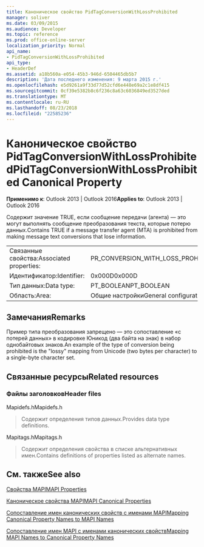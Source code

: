 ```yaml
---
title: Каноническое свойство PidTagConversionWithLossProhibited
manager: soliver
ms.date: 03/09/2015
ms.audience: Developer
ms.topic: reference
ms.prod: office-online-server
localization_priority: Normal
api_name:
- PidTagConversionWithLossProhibited
api_type:
- HeaderDef
ms.assetid: a18b560a-e054-45b3-946d-6504465db5b7
description: 'Дата последнего изменения: 9 марта 2015 г.'
ms.openlocfilehash: e5d9261a9f33d77d52cfd6e448e69a2c1e8df415
ms.sourcegitcommit: 0cf39e5382b8c6f236c8a63c6036849ed3527ded
ms.translationtype: MT
ms.contentlocale: ru-RU
ms.lasthandoff: 08/23/2018
ms.locfileid: "22585236"
---
```

# <a name="pidtagconversionwithlossprohibited-canonical-property"></a><span data-ttu-id="e6967-103">Каноническое свойство PidTagConversionWithLossProhibited</span><span class="sxs-lookup"><span data-stu-id="e6967-103">PidTagConversionWithLossProhibited Canonical Property</span></span>

  
  
<span data-ttu-id="e6967-104">**Применимо к**: Outlook 2013 | Outlook 2016</span><span class="sxs-lookup"><span data-stu-id="e6967-104">**Applies to**: Outlook 2013 | Outlook 2016</span></span> 
  
<span data-ttu-id="e6967-105">Содержит значение TRUE, если сообщение передачи (агента) — это могут выполнять сообщение преобразования текста, которые потерю данных.</span><span class="sxs-lookup"><span data-stu-id="e6967-105">Contains TRUE if a message transfer agent (MTA) is prohibited from making message text conversions that lose information.</span></span> 
  
|||
|:-----|:-----|
|<span data-ttu-id="e6967-106">Связанные свойства:</span><span class="sxs-lookup"><span data-stu-id="e6967-106">Associated properties:</span></span>  <br/> |<span data-ttu-id="e6967-107">PR_CONVERSION_WITH_LOSS_PROHIBITED</span><span class="sxs-lookup"><span data-stu-id="e6967-107">PR_CONVERSION_WITH_LOSS_PROHIBITED</span></span>  <br/> |
|<span data-ttu-id="e6967-108">Идентификатор:</span><span class="sxs-lookup"><span data-stu-id="e6967-108">Identifier:</span></span>  <br/> |<span data-ttu-id="e6967-109">0x000D</span><span class="sxs-lookup"><span data-stu-id="e6967-109">0x000D</span></span>  <br/> |
|<span data-ttu-id="e6967-110">Тип данных:</span><span class="sxs-lookup"><span data-stu-id="e6967-110">Data type:</span></span>  <br/> |<span data-ttu-id="e6967-111">PT_BOOLEAN</span><span class="sxs-lookup"><span data-stu-id="e6967-111">PT_BOOLEAN</span></span>  <br/> |
|<span data-ttu-id="e6967-112">Область:</span><span class="sxs-lookup"><span data-stu-id="e6967-112">Area:</span></span>  <br/> |<span data-ttu-id="e6967-113">Общие настройки</span><span class="sxs-lookup"><span data-stu-id="e6967-113">General configuration</span></span>  <br/> |
   
## <a name="remarks"></a><span data-ttu-id="e6967-114">Замечания</span><span class="sxs-lookup"><span data-stu-id="e6967-114">Remarks</span></span>

<span data-ttu-id="e6967-115">Пример типа преобразования запрещено — это сопоставление «с потерей данных» в кодировке Юникод (два байта на знак) в набор однобайтовых знаков.</span><span class="sxs-lookup"><span data-stu-id="e6967-115">An example of the type of conversion being prohibited is the "lossy" mapping from Unicode (two bytes per character) to a single-byte character set.</span></span> 
  
## <a name="related-resources"></a><span data-ttu-id="e6967-116">Связанные ресурсы</span><span class="sxs-lookup"><span data-stu-id="e6967-116">Related resources</span></span>

### <a name="header-files"></a><span data-ttu-id="e6967-117">Файлы заголовков</span><span class="sxs-lookup"><span data-stu-id="e6967-117">Header files</span></span>

<span data-ttu-id="e6967-118">Mapidefs.h</span><span class="sxs-lookup"><span data-stu-id="e6967-118">Mapidefs.h</span></span>
  
> <span data-ttu-id="e6967-119">Содержит определения типов данных.</span><span class="sxs-lookup"><span data-stu-id="e6967-119">Provides data type definitions.</span></span>
    
<span data-ttu-id="e6967-120">Mapitags.h</span><span class="sxs-lookup"><span data-stu-id="e6967-120">Mapitags.h</span></span>
  
> <span data-ttu-id="e6967-121">Содержит определения свойства в списке альтернативных имен.</span><span class="sxs-lookup"><span data-stu-id="e6967-121">Contains definitions of properties listed as alternate names.</span></span>
    
## <a name="see-also"></a><span data-ttu-id="e6967-122">См. также</span><span class="sxs-lookup"><span data-stu-id="e6967-122">See also</span></span>



[<span data-ttu-id="e6967-123">Свойства MAPI</span><span class="sxs-lookup"><span data-stu-id="e6967-123">MAPI Properties</span></span>](mapi-properties.md)
  
[<span data-ttu-id="e6967-124">Каноническое свойства MAPI</span><span class="sxs-lookup"><span data-stu-id="e6967-124">MAPI Canonical Properties</span></span>](mapi-canonical-properties.md)
  
[<span data-ttu-id="e6967-125">Сопоставление имен канонических свойств с именами MAPI</span><span class="sxs-lookup"><span data-stu-id="e6967-125">Mapping Canonical Property Names to MAPI Names</span></span>](mapping-canonical-property-names-to-mapi-names.md)
  
[<span data-ttu-id="e6967-126">Сопоставление имен MAPI с именами канонических свойств</span><span class="sxs-lookup"><span data-stu-id="e6967-126">Mapping MAPI Names to Canonical Property Names</span></span>](mapping-mapi-names-to-canonical-property-names.md)

